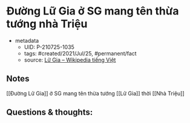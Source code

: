 # Đường Lữ Gia ở SG mang tên thừa tướng nhà Triệu

- metadata
	- UID: P-210725-1035
	- tags: #created/2021/Jul/25, #permanent/fact 
	- source: [Lữ Gia – Wikipedia tiếng Việt](https://vi.wikipedia.org/wiki/L%E1%BB%AF_Gia)

## Notes
[[Đường Lữ Gia]] ở SG mang tên thừa tướng [[Lữ Gia]] thời [[Nhà Triệu]]

## Questions & thoughts:
